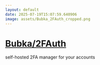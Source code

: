 ```yaml
---
layout: default
date: 2025-07-19T15:07:59.640906
image: assets/Bubka_2FAuth_cropped.png
---
```


# [Bubka/2FAuth](https://github.com/Bubka/2FAuth)

self-hosted 2FA manager for your accounts
